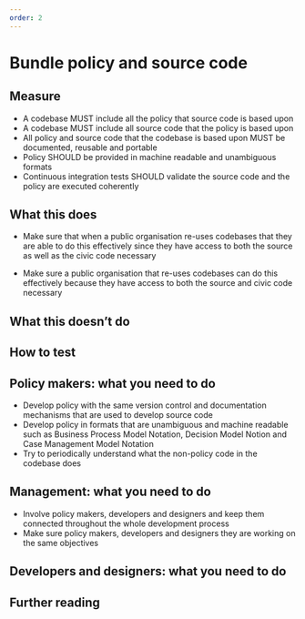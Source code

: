 ```yaml
---
order: 2
---
```


# Bundle policy and source code

## Measure

* A codebase MUST include all the policy that source code is based upon
* A codebase MUST include all source code that the policy is based upon
* All policy and source code that the codebase is based upon MUST be documented, reusable and portable
* Policy SHOULD be provided in machine readable and unambiguous formats
* Continuous integration tests SHOULD validate the source code and the policy are executed coherently

## What this does

* Make sure that when a public organisation re-uses codebases that they are able to do this effectively since they have access to both the source as well as the civic code necessary

* Make sure a public organisation that re-uses codebases can do this effectively because they have access to both the source and civic code necessary


## What this doesn’t do

## How to test

## Policy makers: what you need to do

* Develop policy with the same version control and documentation mechanisms that are used to develop source code
* Develop policy in formats that are unambiguous and machine readable such as Business Process Model Notation, Decision Model Notion and Case Management Model Notation
* Try to periodically understand what the non-policy code in the codebase does

## Management: what you need to do

* Involve policy makers, developers and designers and keep them connected throughout the whole development process
* Make sure policy makers, developers and designers they are working on the same objectives

## Developers and designers: what you need to do

## Further reading
